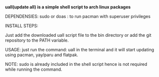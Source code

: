 **uall(update all) is a simple shell script to arch linux packages**

DEPENDENSIES:
sudo or doas : to run pacman with superuser privileges

INSTALL STEPS:

Just add the downloaded uall script file to the bin directory or add the git repository to the PATH variable.

USAGE:
just run the command: uall
in the terminal and it will start updating using pacman, yay/paru and flatpak.

NOTE: sudo is already included in the shell script hence is not required while running the command.

